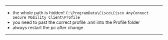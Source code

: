 
-------------------------------------------------------------------------

- the whole path is hidden! ```C:\ProgramData\Cisco\Cisco AnyConnect Secure Mobility Client\Profile```
- you need to past the correct profile .xml into the Profile folder
- always restart the pc after change

-------------------------------------------------------------------------